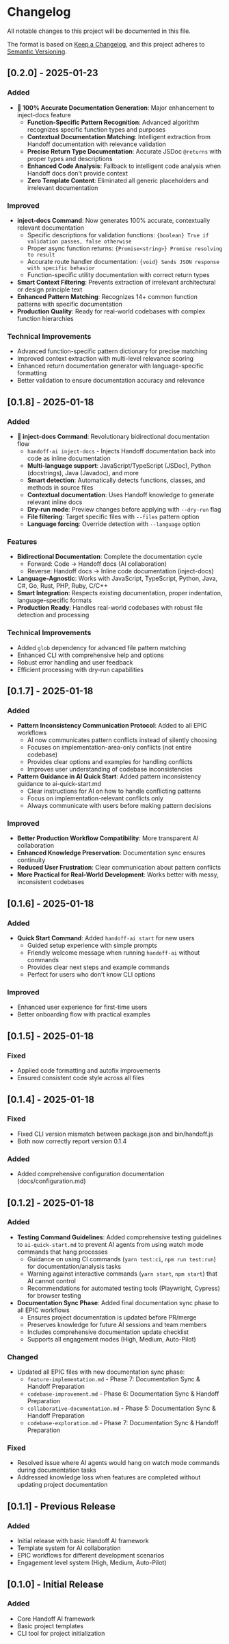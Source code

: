 # Changelog

All notable changes to this project will be documented in this file.

The format is based on [Keep a Changelog](https://keepachangelog.com/en/1.0.0/),
and this project adheres to [Semantic Versioning](https://semver.org/spec/v2.0.0.html).

## [0.2.0] - 2025-01-23

### Added
- **🎯 100% Accurate Documentation Generation**: Major enhancement to inject-docs feature
  - **Function-Specific Pattern Recognition**: Advanced algorithm recognizes specific function types and purposes
  - **Contextual Documentation Matching**: Intelligent extraction from Handoff documentation with relevance validation
  - **Precise Return Type Documentation**: Accurate JSDoc `@returns` with proper types and descriptions
  - **Enhanced Code Analysis**: Fallback to intelligent code analysis when Handoff docs don't provide context
  - **Zero Template Content**: Eliminated all generic placeholders and irrelevant documentation

### Improved
- **inject-docs Command**: Now generates 100% accurate, contextually relevant documentation
  - Specific descriptions for validation functions: `{boolean} True if validation passes, false otherwise`
  - Proper async function returns: `{Promise<string>} Promise resolving to result`
  - Accurate route handler documentation: `{void} Sends JSON response with specific behavior`
  - Function-specific utility documentation with correct return types
- **Smart Context Filtering**: Prevents extraction of irrelevant architectural or design principle text
- **Enhanced Pattern Matching**: Recognizes 14+ common function patterns with specific documentation
- **Production Quality**: Ready for real-world codebases with complex function hierarchies

### Technical Improvements
- Advanced function-specific pattern dictionary for precise matching
- Improved context extraction with multi-level relevance scoring
- Enhanced return documentation generator with language-specific formatting
- Better validation to ensure documentation accuracy and relevance

## [0.1.8] - 2025-01-18

### Added
- **🚀 inject-docs Command**: Revolutionary bidirectional documentation flow
  - `handoff-ai inject-docs` - Injects Handoff documentation back into code as inline documentation
  - **Multi-language support**: JavaScript/TypeScript (JSDoc), Python (docstrings), Java (Javadoc), and more
  - **Smart detection**: Automatically detects functions, classes, and methods in source files
  - **Contextual documentation**: Uses Handoff knowledge to generate relevant inline docs
  - **Dry-run mode**: Preview changes before applying with `--dry-run` flag
  - **File filtering**: Target specific files with `--files` pattern option
  - **Language forcing**: Override detection with `--language` option

### Features
- **Bidirectional Documentation**: Complete the documentation cycle
  - Forward: Code → Handoff docs (AI collaboration)
  - Reverse: Handoff docs → Inline code documentation (inject-docs)
- **Language-Agnostic**: Works with JavaScript, TypeScript, Python, Java, C#, Go, Rust, PHP, Ruby, C/C++
- **Smart Integration**: Respects existing documentation, proper indentation, language-specific formats
- **Production Ready**: Handles real-world codebases with robust file detection and processing

### Technical Improvements
- Added `glob` dependency for advanced file pattern matching
- Enhanced CLI with comprehensive help and options
- Robust error handling and user feedback
- Efficient processing with dry-run capabilities

## [0.1.7] - 2025-01-18

### Added
- **Pattern Inconsistency Communication Protocol**: Added to all EPIC workflows
  - AI now communicates pattern conflicts instead of silently choosing
  - Focuses on implementation-area-only conflicts (not entire codebase)
  - Provides clear options and examples for handling conflicts
  - Improves user understanding of codebase inconsistencies
- **Pattern Guidance in AI Quick Start**: Added pattern inconsistency guidance to ai-quick-start.md
  - Clear instructions for AI on how to handle conflicting patterns
  - Focus on implementation-relevant conflicts only
  - Always communicate with users before making pattern decisions

### Improved
- **Better Production Workflow Compatibility**: More transparent AI collaboration
- **Enhanced Knowledge Preservation**: Documentation sync ensures continuity
- **Reduced User Frustration**: Clear communication about pattern conflicts
- **More Practical for Real-World Development**: Works better with messy, inconsistent codebases

## [0.1.6] - 2025-01-18

### Added
- **Quick Start Command**: Added `handoff-ai start` for new users
  - Guided setup experience with simple prompts
  - Friendly welcome message when running `handoff-ai` without commands
  - Provides clear next steps and example commands
  - Perfect for users who don't know CLI options

### Improved
- Enhanced user experience for first-time users
- Better onboarding flow with practical examples

## [0.1.5] - 2025-01-18

### Fixed
- Applied code formatting and autofix improvements
- Ensured consistent code style across all files

## [0.1.4] - 2025-01-18

### Fixed
- Fixed CLI version mismatch between package.json and bin/handoff.js
- Both now correctly report version 0.1.4

### Added
- Added comprehensive configuration documentation (docs/configuration.md)

## [0.1.2] - 2025-01-18

### Added
- **Testing Command Guidelines**: Added comprehensive testing guidelines to `ai-quick-start.md` to prevent AI agents from using watch mode commands that hang processes
  - Guidance on using CI commands (`yarn test:ci`, `npm run test:run`) for documentation/analysis tasks
  - Warning against interactive commands (`yarn start`, `npm start`) that AI cannot control
  - Recommendations for automated testing tools (Playwright, Cypress) for browser testing
- **Documentation Sync Phase**: Added final documentation sync phase to all EPIC workflows
  - Ensures project documentation is updated before PR/merge
  - Preserves knowledge for future AI sessions and team members
  - Includes comprehensive documentation update checklist
  - Supports all engagement modes (High, Medium, Auto-Pilot)

### Changed
- Updated all EPIC files with new documentation sync phase:
  - `feature-implementation.md` - Phase 7: Documentation Sync & Handoff Preparation
  - `codebase-improvement.md` - Phase 6: Documentation Sync & Handoff Preparation  
  - `collaborative-documentation.md` - Phase 5: Documentation Sync & Handoff Preparation
  - `codebase-exploration.md` - Phase 7: Documentation Sync & Handoff Preparation

### Fixed
- Resolved issue where AI agents would hang on watch mode commands during documentation tasks
- Addressed knowledge loss when features are completed without updating project documentation

## [0.1.1] - Previous Release

### Added
- Initial release with basic Handoff AI framework
- Template system for AI collaboration
- EPIC workflows for different development scenarios
- Engagement level system (High, Medium, Auto-Pilot)

## [0.1.0] - Initial Release

### Added
- Core Handoff AI framework
- Basic project templates
- CLI tool for project initialization